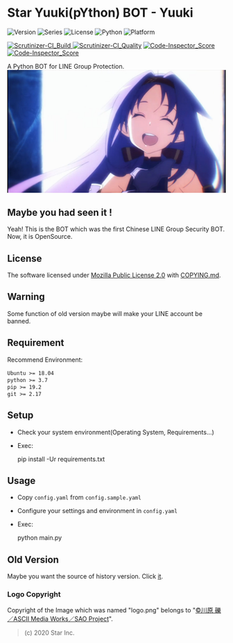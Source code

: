 Star Yuuki(pYthon) BOT - Yuuki
==================
![Version](https://img.shields.io/badge/v6.5.3-OpenSource-FF0033.svg) ![Series](https://img.shields.io/badge/syb-Series-7700FF.svg) ![License](https://img.shields.io/badge/license-MPL--2.0-FF6600.svg) ![Python](https://img.shields.io/badge/python-3.x-0066FF.svg) ![Platform](https://img.shields.io/badge/base_on-LINE-00DD00.svg)

[![Scrutinizer-CI_Build](https://scrutinizer-ci.com/g/star-inc/star_yuuki_bot/badges/build.png?b=rolling) ![Scrutinizer-CI_Quality](https://scrutinizer-ci.com/g/star-inc/star_yuuki_bot/badges/quality-score.png?b=rolling)](https://scrutinizer-ci.com/g/star-inc/star_yuuki_bot/) [![Code-Inspector_Score](https://www.code-inspector.com/project/3632/score/svg) ![Code-Inspector_Score](https://www.code-inspector.com/project/3632/status/svg)](https://frontend.code-inspector.com/public/project/3632/star_yuuki_bot/dashboard)

A Python BOT for LINE Group Protection.
![ICON](logo.png)

## Maybe you had seen it !
Yeah! This is the BOT which was the first Chinese LINE Group Security BOT.
Now, it is OpenSource.

## License
The software licensed under [Mozilla Public License 2.0](LICENSE.md) with [COPYING.md](COPYING.md).

## Warning
Some function of old version maybe will make your LINE account be banned.

## Requirement
Recommend Environment:

    Ubuntu >= 18.04
    python >= 3.7
    pip >= 19.2
    git >= 2.17

## Setup
+ Check your system environment(Operating System, Requirements...)

+ Exec:


    pip install -Ur requirements.txt

## Usage
+ Copy `config.yaml` from `config.sample.yaml`

+ Configure your settings and environment in `config.yaml`

+ Exec:


    python main.py

## Old Version
Maybe you want the source of history version. Click [it](https://github.com/star-inc/star_yuuki_bot/releases/tag/old-versions).

### Logo Copyright
Copyright of the Image which was named "logo.png" belongs to "[©川原 礫／ASCII Media Works／SAO Project](https://www.aniplex.co.jp)".

> (c) 2020 Star Inc.

